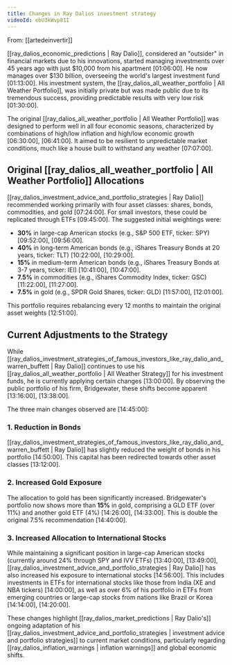 ```yaml
---
title: Changes in Ray Dalios investment strategy
videoId: ebU3kWvp81I
---
```


From: [[artedeinvertir]] <br/> 

[[ray_dalios_economic_predictions | Ray Dalio]], considered an "outsider" in financial markets due to his innovations, started managing investments over 45 years ago with just $10,000 from his apartment <a class="yt-timestamp" data-t="01:06:00">[01:06:00]</a>. He now manages over $130 billion, overseeing the world's largest investment fund <a class="yt-timestamp" data-t="01:13:00">[01:13:00]</a>. His investment system, the [[ray_dalios_all_weather_portfolio | All Weather Portfolio]], was initially private but was made public due to its tremendous success, providing predictable results with very low risk <a class="yt-timestamp" data-t="01:30:00">[01:30:00]</a>.

The original [[ray_dalios_all_weather_portfolio | All Weather Portfolio]] was designed to perform well in all four economic seasons, characterized by combinations of high/low inflation and high/low economic growth <a class="yt-timestamp" data-t="06:30:00">[06:30:00]</a>, <a class="yt-timestamp" data-t="06:41:00">[06:41:00]</a>. It aimed to be resilient to unpredictable market conditions, much like a house built to withstand any weather <a class="yt-timestamp" data-t="07:07:00">[07:07:00]</a>.

## Original [[ray_dalios_all_weather_portfolio | All Weather Portfolio]] Allocations
[[ray_dalios_investment_advice_and_portfolio_strategies | Ray Dalio]] recommended working primarily with four asset classes: shares, bonds, commodities, and gold <a class="yt-timestamp" data-t="07:24:00">[07:24:00]</a>. For small investors, these could be replicated through ETFs <a class="yt-timestamp" data-t="09:45:00">[09:45:00]</a>. The suggested initial weightings were:
*   **30%** in large-cap American stocks (e.g., S&P 500 ETF, ticker: SPY) <a class="yt-timestamp" data-t="09:52:00">[09:52:00]</a>, <a class="yt-timestamp" data-t="09:56:00">[09:56:00]</a>.
*   **40%** in long-term American bonds (e.g., iShares Treasury Bonds at 20 years, ticker: TLT) <a class="yt-timestamp" data-t="10:22:00">[10:22:00]</a>, <a class="yt-timestamp" data-t="10:29:00">[10:29:00]</a>.
*   **15%** in medium-term American bonds (e.g., iShares Treasury Bonds at 3-7 years, ticker: IEI) <a class="yt-timestamp" data-t="10:41:00">[10:41:00]</a>, <a class="yt-timestamp" data-t="10:47:00">[10:47:00]</a>.
*   **7.5%** in commodities (e.g., iShares Commodity Index, ticker: GSC) <a class="yt-timestamp" data-t="11:22:00">[11:22:00]</a>, <a class="yt-timestamp" data-t="11:27:00">[11:27:00]</a>.
*   **7.5%** in gold (e.g., SPDR Gold Shares, ticker: GLD) <a class="yt-timestamp" data-t="11:57:00">[11:57:00]</a>, <a class="yt-timestamp" data-t="12:01:00">[12:01:00]</a>.

This portfolio requires rebalancing every 12 months to maintain the original asset weights <a class="yt-timestamp" data-t="12:51:00">[12:51:00]</a>.

## Current Adjustments to the Strategy
While [[ray_dalios_investment_strategies_of_famous_investors_like_ray_dalio_and_warren_buffett | Ray Dalio]] continues to use his [[ray_dalios_all_weather_portfolio | All Weather Strategy]] for his investment funds, he is currently applying certain changes <a class="yt-timestamp" data-t="13:00:00">[13:00:00]</a>. By observing the public portfolio of his firm, Bridgewater, these shifts become apparent <a class="yt-timestamp" data-t="13:16:00">[13:16:00]</a>, <a class="yt-timestamp" data-t="13:38:00">[13:38:00]</a>.

The three main changes observed are <a class="yt-timestamp" data-t="14:45:00">[14:45:00]</a>:

### 1. Reduction in Bonds
[[ray_dalios_investment_strategies_of_famous_investors_like_ray_dalio_and_warren_buffett | Ray Dalio]] has slightly reduced the weight of bonds in his portfolio <a class="yt-timestamp" data-t="14:50:00">[14:50:00]</a>. This capital has been redirected towards other asset classes <a class="yt-timestamp" data-t="13:12:00">[13:12:00]</a>.

### 2. Increased Gold Exposure
The allocation to gold has been significantly increased. Bridgewater's portfolio now shows more than **15%** in gold, comprising a GLD ETF (over 11%) and another gold ETF (4%) <a class="yt-timestamp" data-t="14:26:00">[14:26:00]</a>, <a class="yt-timestamp" data-t="14:33:00">[14:33:00]</a>. This is double the original 7.5% recommendation <a class="yt-timestamp" data-t="14:40:00">[14:40:00]</a>.

### 3. Increased Allocation to International Stocks
While maintaining a significant position in large-cap American stocks (currently around 24% through SPY and IVV ETFs) <a class="yt-timestamp" data-t="13:40:00">[13:40:00]</a>, <a class="yt-timestamp" data-t="13:49:00">[13:49:00]</a>, [[ray_dalios_investment_advice_and_portfolio_strategies | Ray Dalio]] has also increased his exposure to international stocks <a class="yt-timestamp" data-t="14:56:00">[14:56:00]</a>. This includes investments in ETFs for international stocks like those from India (XE and NBA tickers) <a class="yt-timestamp" data-t="14:00:00">[14:00:00]</a>, as well as over 6% of his portfolio in ETFs from emerging countries or large-cap stocks from nations like Brazil or Korea <a class="yt-timestamp" data-t="14:14:00">[14:14:00]</a>, <a class="yt-timestamp" data-t="14:20:00">[14:20:00]</a>.

These changes highlight [[ray_dalios_market_predictions | Ray Dalio's]] ongoing adaptation of his [[ray_dalios_investment_advice_and_portfolio_strategies | investment advice and portfolio strategies]] to current market conditions, particularly regarding [[ray_dalios_inflation_warnings | inflation warnings]] and global economic shifts.